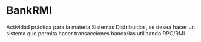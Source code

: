 # BankRMI
Actividad práctica para la materia Sistemas Distribuidos, se desea hacer un sistema que permita hacer transacciones bancarias utilizando RPC/RMI
